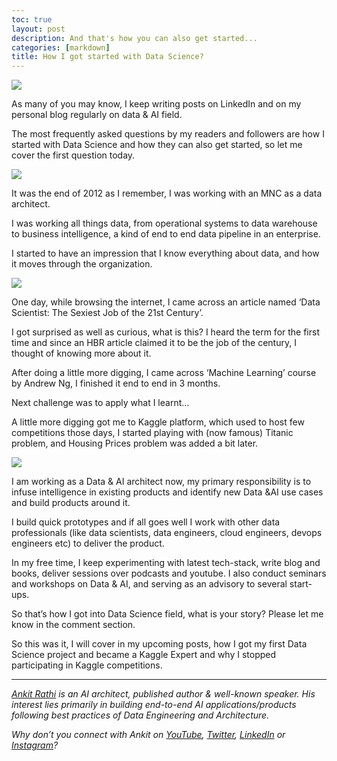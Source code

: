 ```yaml
---
toc: true
layout: post
description: And that's how you can also get started...
categories: [markdown]
title: How I got started with Data Science?
---
```


![](https://cdn-images-1.medium.com/max/1800/1*X5s608TMQHjCeu7mpk2aqw.png)

As many of you may know, I keep writing posts on LinkedIn and on my personal blog regularly on data & AI field.

The most frequently asked questions by my readers and followers are how I started with Data Science and how they can also get started, so let me cover the first question today. 

![](https://cdn-images-1.medium.com/max/1200/1*KCGeVlKbA3DjIBUBBrN33g.png)

It was the end of 2012 as I remember, I was working with an MNC as a data architect.

I was working all things data, from operational systems to data warehouse to business intelligence, a kind of end to end data pipeline in an enterprise.

I started to have an impression that I know everything about data, and how it moves through the organization.

![](https://cdn-images-1.medium.com/max/1200/1*Tm8RzerSigfgP-Rk73jHvw.png)

One day, while browsing the internet, I came across an article named ‘Data Scientist: The Sexiest Job of the 21st Century’.

I got surprised as well as curious, what is this? I heard the term for the first time and since an HBR article claimed it to be the job of the century, I thought of knowing more about it.

After doing a little more digging, I came across ‘Machine Learning’ course by Andrew Ng, I finished it end to end in 3 months.

Next challenge was to apply what I learnt…

A little more digging got me to Kaggle platform, which used to host few competitions those days, I started playing with (now famous) Titanic problem, and Housing Prices problem was added a bit later.

![](https://cdn-images-1.medium.com/max/1200/1*f-S5V1HYofCtZz7XNrho8Q.png)

I am working as a Data & AI architect now, my primary responsibility is to infuse intelligence in existing products and identify new Data &AI use cases and build products around it.

I build quick prototypes and if all goes well I work with other data professionals (like data scientists, data engineers, cloud engineers, devops engineers etc) to deliver the product.

In my free time, I keep experimenting with latest tech-stack, write blog and books, deliver sessions over podcasts and youtube. I also conduct seminars and workshops on Data & AI, and serving as an advisory to several start-ups.

So that’s how I got into Data Science field, what is your story? Please let me know in the comment section.

So this was it, I will cover in my upcoming posts, how I got my first Data Science project and became a Kaggle Expert and why I stopped participating in Kaggle competitions.

---
[*Ankit Rathi*](https://www.ankitrathi.com/) *is an AI architect, published author & well-known speaker. His interest lies primarily in building end-to-end AI applications/products following best practices of Data Engineering and Architecture.*

*Why don’t you connect with Ankit on* [*YouTube*](https://www.youtube.com/channel/UCrIv4EU2tFX8VhhT0oCnDnw)*,* [*Twitter*](https://twitter.com/rathiankit)*,* [*LinkedIn*](https://www.linkedin.com/in/ankitrathi/) *or* [*Instagram*](https://instagram.com/ankitrathi/)*?*
